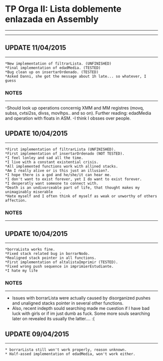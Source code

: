 # TP Orga II: Lista doblemente enlazada en Assembly
---------------------------------------------------
---------------------------------------------------

## UPDATE 11/04/2015
--------------------
	*New implementation of filtrarLista. (UNFINISHED)
	*Final implementation of edadMedia. (TESTED)
	*Bug clean up on insertarOrdenado. (TESTED)
	*Asked Danni, she got the message about 1h late... so whatever, I guess

### NOTES
---------
 -Should look up operations concernig XMM and MM registres (movq, subss, cvtsi2ss, divss, movlhps.. and so on). Further reading: edadMedia and operation with floats in ASM.
 -I think I obsses over people.


## UPDATE 10/04/2015
--------------------
	*First implementation of filtrarLista (UNFINISHED).
	*First implementation of insertarOrdenado (NOT TESTED).
	*I feel lonley and sad all the time.
	*I live with a constant existential crisis.
	*All implemented functions work with allined stacks.
	*Am I really alive or is this just an illusion?.
	*I hope there is a god and he/she/it can hear me.
	*I don't want to exist forever, yet I do want to exist forever.
	*I desperatly want someone to connect with.
	*Death is an undivorceable part of life, that thought makes my unimaginably miserable   . 
	*Hate myself and I often think of myself as weak or unworthy of others affection.


### NOTES
---------


## UPDATE 10/04/2015
--------------------
	*borraLista works fine.
	*Fixed stack related bug in borrarNodo.
	*Realigned stack pointer in all functions.
	*First implementation of altalistaImprimir (TESTED).
	*Fixed wrong push sequence in imprimierEstudiante.
	*I hate my life

### NOTES
---------
 - Issues with borrarLista were actually caused by disorganized pushes and unaligned stacks pointer in several other functions. 
 - Also, recent indepth sould searching made me cuestion if I have bad luck with girls or if im just dumb as fuck. Some more souls searching later on revealed its usually the latter.... :(





## UPDATE 09/04/2015
--------------------
	* borrarLista still won't work properly, reason unknown.
	* Half-assed implementation of edadMedia, won't work either.
